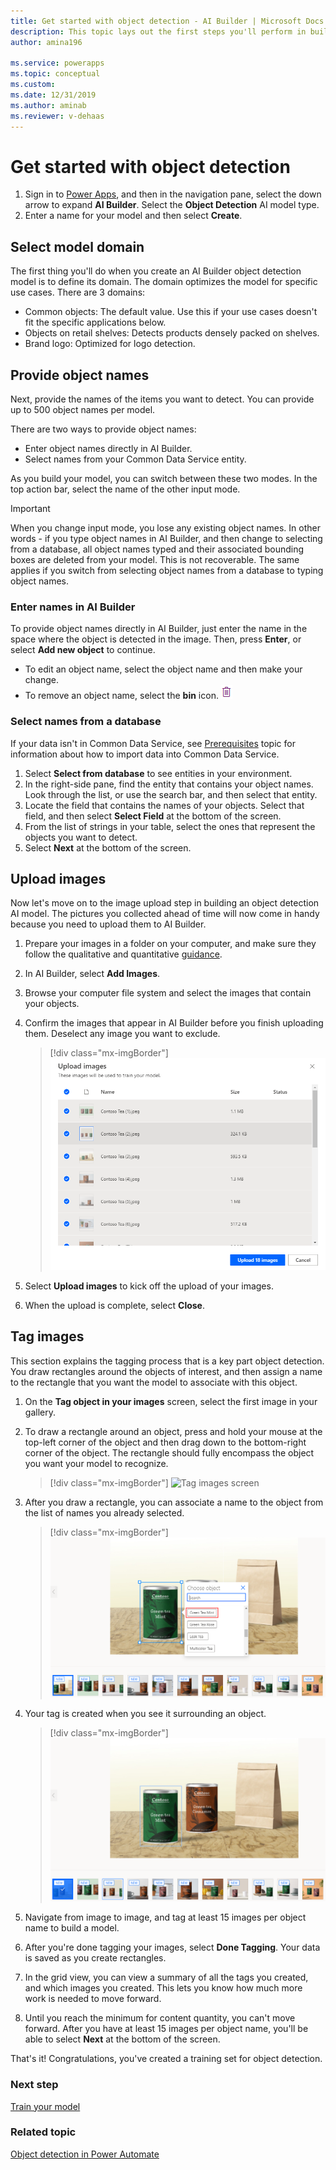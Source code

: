 ```yaml
---
title: Get started with object detection - AI Builder | Microsoft Docs
description: This topic lays out the first steps you'll perform in building an object detection AI model. 
author: amina196

ms.service: powerapps
ms.topic: conceptual
ms.custom: 
ms.date: 12/31/2019
ms.author: aminab
ms.reviewer: v-dehaas
---
```


# Get started with object detection

1. Sign in to [Power Apps](https://make.powerapps.com), and then in the navigation pane, select the down arrow to expand **AI Builder**. Select the **Object Detection** AI model type.
2. Enter a name for your model and then select **Create**.

## Select model domain

The first thing you'll do when you create an AI Builder object detection model is to define its domain. The domain optimizes the model for specific use cases. There are 3 domains:
 - Common objects: The default value. Use this if your use cases doesn't fit the specific applications below. 
 - Objects on retail shelves: Detects products densely packed on shelves.
 - Brand logo: Optimized for logo detection.

## Provide object names
Next, provide the names of the items you want to detect. You can provide up to 500 object names per model.

There are two ways to provide object names:

- Enter object names directly in AI Builder.
- Select names from your Common Data Service entity.

As you build your model, you can switch between these two modes. In the top action bar, select the name of the other input mode.

> [!IMPORTANT]
> When you change input mode, you lose any existing object names. In other words - if you type object names in AI Builder, and then change to selecting from a database, all object names typed and their associated bounding boxes are deleted from your model. This is not recoverable. The same applies if you switch from selecting object names from a database to typing object names.

### Enter names in AI Builder

To provide object names directly in AI Builder, just enter the name in the space where the object is detected in the image. Then, press **Enter**, or select **Add new object** to continue.

- To edit an object name, select the object name and then make your change.
- To remove an object name, select the **bin** icon. ![bin icon](media/bin-icon.png "bin icon")

### Select names from a database

If your data isn't in Common Data Service, see [Prerequisites](build-model.md#prerequisites) topic for information about how to import data into Common Data Service.

1. Select **Select from database** to see entities in your environment.
2. In the right-side pane, find the entity that contains your object names. Look through the list, or use the search bar, and then select that entity.
3. Locate the field that contains the names of your objects. Select that field, and then select **Select Field** at the bottom of the screen.
4. From the list of strings in your table, select the ones that represent the objects you want to detect. 
5. Select **Next** at the bottom of the screen.

## Upload images
Now let's move on to the image upload step in building an object detection AI model. The pictures you collected ahead of time will now come in handy because you need to upload them to AI Builder.

1. Prepare your images in a folder on your computer, and make sure they follow the qualitative and quantitative [guidance](collect-images.md).
1. In AI Builder, select **Add Images**.
1. Browse your computer file system and select the images that contain your objects.
1. Confirm the images that appear in AI Builder before you finish uploading them. Deselect any image you want to exclude.

   > [!div class="mx-imgBorder"]
   > ![Select images screen](media/select-images.png "Select images screen")

1. Select **Upload images** to kick off the upload of your images.
1. When the upload is complete, select **Close**.

## Tag images

This section explains the tagging process that is a key part object detection. You draw rectangles around the objects of interest, and then assign a name to the rectangle that you want the model to associate with this object.

1. On the **Tag object in your images** screen, select the first image in your gallery.
1. To draw a rectangle around an object, press and hold your mouse at the top-left corner of the object and then drag down to the bottom-right corner of the object. The rectangle should fully encompass the object you want your model to recognize.

   > [!div class="mx-imgBorder"]
   > ![Tag images screen](media/tag-images.png "Tag images screen")

1. After you draw a rectangle, you can associate a name to the object from the list of names you already selected.

   > [!div class="mx-imgBorder"]
   > ![Associate name screen](media/tag-image-associate-name.png "Associate name screen")

1. Your tag is created when you see it surrounding an object.

   > [!div class="mx-imgBorder"]
   > ![Tag created screen](media/tag-created.png "Tag created screen")

1. Navigate from image to image, and tag at least 15 images per object name to build a model.
1. After you're done tagging your images, select **Done Tagging**. Your data is saved as you create rectangles.
1. In the grid view, you can view a summary of all the tags you created, and which images you created. This lets you know how much more work is needed to move forward.
1. Until you reach the minimum for content quantity, you can't move forward. After you have at least 15 images per object name, you'll be able to select **Next** at the bottom of the screen.

That's it! Congratulations, you've created a training set for object detection.

### Next step

[Train your model](object-detection-train-model.md)

### Related topic

[Object detection in Power Automate](object-detection-model-in-flow.md) 
